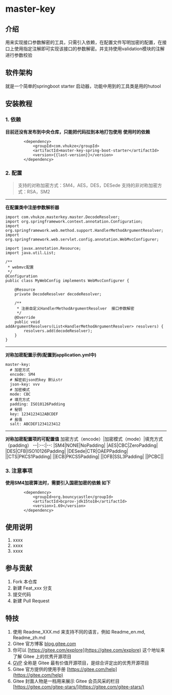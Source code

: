 # master-key

## 介绍
用来实现接口参数解密的工具，只需引入依赖，在配置文件写明加密的配置，在接口上使用指定注解即可实现该接口的参数解密。并支持使用validation模块的注解进行参数校验

## 软件架构
就是一个简单的springboot starter 启动器，功能中用到的工具类是用的hutool


## 安装教程

### 1.  依赖
**目前还没有发布到中央仓库，只能把代码拉到本地打包使用**
**使用时的依赖**
```
        <dependency>
            <groupId>com.vhukze</groupId>
            <artifactId>master-key-spring-boot-starter</artifactId>
            <version>{{last-version}}</version>
        </dependency>
```
### 2.  配置
>支持的对称加密方式：SM4，AES，DES，DESede
>支持的非对称加密方式：RSA，SM2
---
**在配置类中注册参数解析器**
```
import com.vhukze.masterkey.master.DecodeResolver;
import org.springframework.context.annotation.Configuration;
import org.springframework.web.method.support.HandlerMethodArgumentResolver;
import org.springframework.web.servlet.config.annotation.WebMvcConfigurer;

import javax.annotation.Resource;
import java.util.List;

/**
 * webmvc配置
 */
@Configuration
public class MyWebConfig implements WebMvcConfigurer {

    @Resource
    private DecodeResolver decodeResolver;

    /**
     * 注册自定义HandlerMethodArgumentResolver  接口参数解密
     */
    @Override
    public void addArgumentResolvers(List<HandlerMethodArgumentResolver> resolvers) {
        resolvers.add(decodeResolver);
    }
}
```
---
**对称加密配置示例(配置到application.yml中)**
```
master-key:
  # 加密方式
  encode: SM4
  # 解密前json的key 默认str
  json-key: vvv
  # 加密模式
  mode: CBC
  # 填充方式
  padding: ISO10126Padding
  # 秘钥
  key: 1234123412ABCDEF
  # 盐值
  salt: ABCDEF1234123412
```
---
**对称加密配置项的可配置值**
加密方式（encode）|加密模式（mode）|填充方式（padding）
--|:--:|--:
|SM4|NONE|NoPadding|
|AES|CBC|ZeroPadding|
|DES|CFB|ISO10126Padding|
|DESede|CTR|OAEPPadding|
||CTS|PKCS1Padding|
||ECB|PKCS5Padding|
||OFB|SSL3Padding|
||PCBC||

### 3.  注意事项
**使用SM4加密算法时，需要引入国密加密的依赖 如下**
```
        <dependency>
            <groupId>org.bouncycastle</groupId>
            <artifactId>bcprov-jdk15to18</artifactId>
            <version>1.69</version>
        </dependency>
```

## 使用说明

1.  xxxx
2.  xxxx
3.  xxxx

## 参与贡献

1.  Fork 本仓库
2.  新建 Feat_xxx 分支
3.  提交代码
4.  新建 Pull Request


## 特技

1.  使用 Readme\_XXX.md 来支持不同的语言，例如 Readme\_en.md, Readme\_zh.md
2.  Gitee 官方博客 [blog.gitee.com](https://blog.gitee.com)
3.  你可以 [https://gitee.com/explore](https://gitee.com/explore) 这个地址来了解 Gitee 上的优秀开源项目
4.  [GVP](https://gitee.com/gvp) 全称是 Gitee 最有价值开源项目，是综合评定出的优秀开源项目
5.  Gitee 官方提供的使用手册 [https://gitee.com/help](https://gitee.com/help)
6.  Gitee 封面人物是一档用来展示 Gitee 会员风采的栏目 [https://gitee.com/gitee-stars/](https://gitee.com/gitee-stars/)

